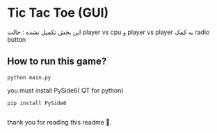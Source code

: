 # Tic Tac Toe (GUI)


این بخش تکمیل نشده :
حالت player vs cpu و player vs player به کمک radio button


## How to run this game?
```
python main.py
```

you must install PySide6( QT for python)
```
pip install PySide6
```

![]()

thank you for reading this readme 🌹.

